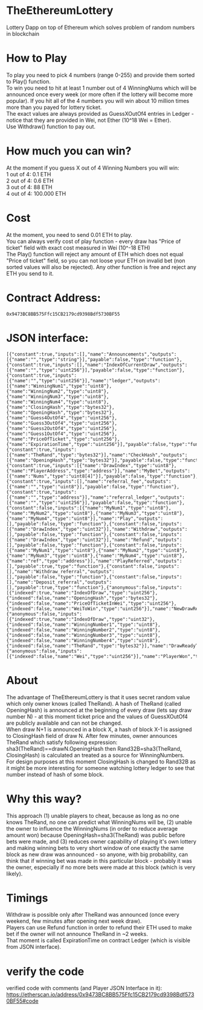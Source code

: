 # TheEthereumLottery
  Lottery Dapp on top of Ethereum which solves problem of random numbers in blockchain

# How to Play
  To play you need to pick 4 numbers (range 0-255) and provide them sorted to Play() function.  
  To win you need to hit at least 1 number out of 4 WinningNums which will be announced once every week
  (or more often if the lottery will become more popular). If you hit all of the 4 numbers you will win
  about 10 million times more than you payed for lottery ticket.  
  The exact values are always provided as GuessXOutOf4 entries in Ledger - notice that
  they are provided in Wei, not Ether (10^18 Wei = Ether).  
  Use Withdraw() function to pay out.

# How much you can win?
  At the moment if you guess X out of 4 Winning Numbers you will win:  
  1 out of 4:     0.1 ETH  
  2 out of 4:     0.6 ETH  
  3 out of 4:      88 ETH  
  4 out of 4: 100.000 ETH  

# Cost
  At the moment, you need to send 0.01 ETH to play.  
  You can always verify cost of play function - every draw has "Price of ticket" field with exact cost measured in Wei (10^-18 ETH)  
  The Play() function will reject any amount of ETH which does not equal "Price of ticket" field, so you can not loose your ETH
  on invalid bet (non sorted values will also be rejected). Any other function is free and reject any ETH you send to it.  

# Contract Address:
    0x9473BC8BB575Ffc15CB2179cd9398Bdf5730BF55

# JSON interface:

    [{"constant":true,"inputs":[],"name":"Announcements","outputs":[{"name":"","type":"string"}],"payable":false,"type":"function"},{"constant":true,"inputs":[],"name":"IndexOfCurrentDraw","outputs":[{"name":"","type":"uint256"}],"payable":false,"type":"function"},{"constant":true,"inputs":[{"name":"","type":"uint256"}],"name":"ledger","outputs":[{"name":"WinningNum1","type":"uint8"},{"name":"WinningNum2","type":"uint8"},{"name":"WinningNum3","type":"uint8"},{"name":"WinningNum4","type":"uint8"},{"name":"ClosingHash","type":"bytes32"},{"name":"OpeningHash","type":"bytes32"},{"name":"Guess4OutOf4","type":"uint256"},{"name":"Guess3OutOf4","type":"uint256"},{"name":"Guess2OutOf4","type":"uint256"},{"name":"Guess1OutOf4","type":"uint256"},{"name":"PriceOfTicket","type":"uint256"},{"name":"ExpirationTime","type":"uint256"}],"payable":false,"type":"function"},{"constant":true,"inputs":[{"name":"TheRand","type":"bytes32"}],"name":"CheckHash","outputs":[{"name":"OpeningHash","type":"bytes32"}],"payable":false,"type":"function"},{"constant":true,"inputs":[{"name":"DrawIndex","type":"uint8"},{"name":"PlayerAddress","type":"address"}],"name":"MyBet","outputs":[{"name":"Nums","type":"uint8[4]"}],"payable":false,"type":"function"},{"constant":true,"inputs":[],"name":"referral_fee","outputs":[{"name":"","type":"uint8"}],"payable":false,"type":"function"},{"constant":true,"inputs":[{"name":"","type":"address"}],"name":"referral_ledger","outputs":[{"name":"","type":"uint256"}],"payable":false,"type":"function"},{"constant":false,"inputs":[{"name":"MyNum1","type":"uint8"},{"name":"MyNum2","type":"uint8"},{"name":"MyNum3","type":"uint8"},{"name":"MyNum4","type":"uint8"}],"name":"Play","outputs":[],"payable":false,"type":"function"},{"constant":false,"inputs":[{"name":"DrawIndex","type":"uint32"}],"name":"Withdraw","outputs":[],"payable":false,"type":"function"},{"constant":false,"inputs":[{"name":"DrawIndex","type":"uint32"}],"name":"Refund","outputs":[],"payable":false,"type":"function"},{"constant":false,"inputs":[{"name":"MyNum1","type":"uint8"},{"name":"MyNum2","type":"uint8"},{"name":"MyNum3","type":"uint8"},{"name":"MyNum4","type":"uint8"},{"name":"ref","type":"address"}],"name":"PlayReferred","outputs":[],"payable":true,"type":"function"},{"constant":false,"inputs":[],"name":"Withdraw_referral","outputs":[],"payable":false,"type":"function"},{"constant":false,"inputs":[],"name":"Deposit_referral","outputs":[],"payable":true,"type":"function"},{"anonymous":false,"inputs":[{"indexed":true,"name":"IndexOfDraw","type":"uint256"},{"indexed":false,"name":"OpeningHash","type":"bytes32"},{"indexed":false,"name":"PriceOfTicketInWei","type":"uint256"},{"indexed":false,"name":"WeiToWin","type":"uint256"}],"name":"NewDrawReadyToPlay","type":"event"},{"anonymous":false,"inputs":[{"indexed":true,"name":"IndexOfDraw","type":"uint32"},{"indexed":false,"name":"WinningNumber1","type":"uint8"},{"indexed":false,"name":"WinningNumber2","type":"uint8"},{"indexed":false,"name":"WinningNumber3","type":"uint8"},{"indexed":false,"name":"WinningNumber4","type":"uint8"},{"indexed":false,"name":"TheRand","type":"bytes32"}],"name":"DrawReadyToPayout","type":"event"},{"anonymous":false,"inputs":[{"indexed":false,"name":"Wei","type":"uint256"}],"name":"PlayerWon","type":"event"}]


# About
  The advantage of TheEthereumLottery is that it uses secret random value which only owner knows (called TheRand).
  A hash of TheRand (called OpeningHash) is announced at the beginning of every draw (lets say draw number N) - 
  at this moment ticket price and the values of GuessXOutOf4 are publicly available and can not be changed.  
  When draw N+1 is announced in a block X, a hash of block X-1 is assigned to ClosingHash field of draw N. 
  After few minutes, owner announces TheRand which satisfy following expression: sha3(TheRand)==drawN.OpeningHash
  then Rand32B=sha3(TheRand, ClosingHash) is calculated an treated as a source for WinningNumbers.  
  For design purposes at this moment ClosingHash is changed to Rand32B as it might be more interesting for someone 
  watching lottery ledger to see that number instead of hash of some block.  

# Why this way?
  This approach (1) unable players to cheat, because as long as no one knows TheRand, 
  no one can predict what WinningNums will be, (2) unable the owner to influence the WinningNums (in order to
  reduce average amount won) because OpeningHash=sha3(TheRand) was public before bets were made, and (3) reduces 
  owner capability of playing it's own lottery and making winning bets to very short window of one
  exactly the same block as new draw was announced - so anyone, with big probability, can think that if winning
  bet was made in this particular block - probably it was the owner, especially if no more bets were made 
  at this block (which is very likely).

# Timings
  Withdraw is possible only after TheRand was announced (once every weekend, few minutes after opening next week draw).  
  Players can use Refund function in order to refund their ETH used to make bet if the owner will not announce 
  TheRand in ~2 weeks.  
  That moment is called ExpirationTime on contract Ledger (which is visible from JSON interface).





# verify the code
verified code with comments (and Player JSON Interface in it):   
https://etherscan.io/address/0x9473BC8BB575Ffc15CB2179cd9398Bdf5730BF55#code   

